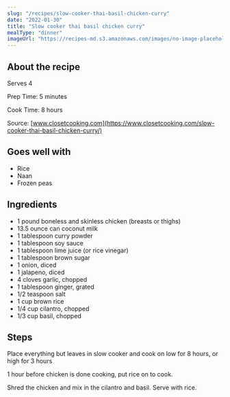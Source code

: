 ```yaml
---
slug: "/recipes/slow-cooker-thai-basil-chicken-curry"
date: "2022-01-30"
title: "Slow cooker thai basil chicken curry"
mealType: "dinner"
imageUrl: "https://recipes-md.s3.amazonaws.com/images/no-image-placeholder.svg"
---
```


## About the recipe

Serves 4

Prep Time: 5 minutes

Cook Time: 8 hours

Source: [www.closetcooking.com](https://www.closetcooking.com/slow-cooker-thai-basil-chicken-curry/)

## Goes well with

- Rice
- Naan
- Frozen peas

## Ingredients

- 1 pound boneless and skinless chicken (breasts or thighs)
- 13.5 ounce can coconut milk
- 1 tablespoon curry powder
- 1 tablespoon soy sauce
- 1 tablespoon lime juice (or rice vinegar)
- 1 tablespoon brown sugar
- 1 onion, diced
- 1 jalapeno, diced
- 4 cloves garlic, chopped
- 1 tablespoon ginger, grated
- 1/2 teaspoon salt
- 1 cup brown rice
- 1/4 cup cilantro, chopped
- 1/3 cup basil, chopped

## Steps

Place everything but leaves in slow cooker and cook on low for 8 hours, or high for 3 hours

1 hour before chicken is done cooking, put rice on to cook.

Shred the chicken and mix in the cilantro and basil. Serve with rice.
